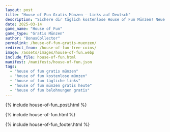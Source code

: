 ```yaml
---
layout: post
title: "House of Fun Gratis Münzen – Links auf Deutsch"
description: "Sichere dir täglich kostenlose House of Fun Münzen! Neue Gratis-Links für deutsche Spieler – 100% sicher und aktuell."
date: 2025-03-14
game_name: "House of Fun"
game_type: "Gratis Münzen"
author: "BonusCollector"
permalink: /house-of-fun-gratis-muenzen/
redirect_from: /house-of-fun-free-coins/
image: /assets/images/house-of-fun.webp
include_file: house-of-fun.html
manifest: /manifests/house-of-fun.json
tags: 
  - "house of fun gratis münzen"
  - "house of fun kostenlose münzen"
  - "house of fun tägliche links"
  - "house of fun münzen gratis heute"
  - "house of fun belohnungen gratis"
---
```

{% include house-of-fun_post.html %}

{% include house-of-fun.html %}

{% include house-of-fun_footer.html %}